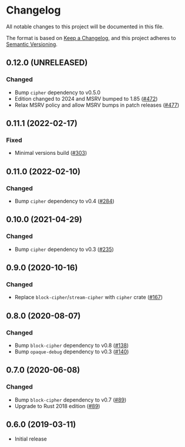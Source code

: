 # Changelog

All notable changes to this project will be documented in this file.

The format is based on [Keep a Changelog](https://keepachangelog.com/en/1.0.0/),
and this project adheres to [Semantic Versioning](https://semver.org/spec/v2.0.0.html).

## 0.12.0 (UNRELEASED)
### Changed
- Bump `cipher` dependency to v0.5.0
- Edition changed to 2024 and MSRV bumped to 1.85 ([#472])
- Relax MSRV policy and allow MSRV bumps in patch releases ([#477])

[#472]: https://github.com/RustCrypto/block-ciphers/pull/472
[#477]: https://github.com/RustCrypto/block-ciphers/pull/477

## 0.11.1 (2022-02-17)
### Fixed
- Minimal versions build ([#303])

[#303]: https://github.com/RustCrypto/block-ciphers/pull/303

## 0.11.0 (2022-02-10)
### Changed
- Bump `cipher` dependency to v0.4 ([#284])

[#284]: https://github.com/RustCrypto/block-ciphers/pull/284

## 0.10.0 (2021-04-29)
### Changed
- Bump `cipher` dependency to v0.3 ([#235])

[#235]: https://github.com/RustCrypto/block-ciphers/pull/235

## 0.9.0 (2020-10-16)
### Changed
- Replace `block-cipher`/`stream-cipher` with `cipher` crate ([#167])

[#167]: https://github.com/RustCrypto/block-ciphers/pull/167

## 0.8.0 (2020-08-07)
### Changed
- Bump `block-cipher` dependency to v0.8 ([#138])
- Bump `opaque-debug` dependency to v0.3 ([#140])

[#138]: https://github.com/RustCrypto/block-ciphers/pull/138
[#140]: https://github.com/RustCrypto/block-ciphers/pull/140

## 0.7.0 (2020-06-08)
### Changed
- Bump `block-cipher` dependency to v0.7 ([#89])
- Upgrade to Rust 2018 edition ([#89])

[#89]: https://github.com/RustCrypto/block-ciphers/pull/89

## 0.6.0 (2019-03-11)
- Initial release
